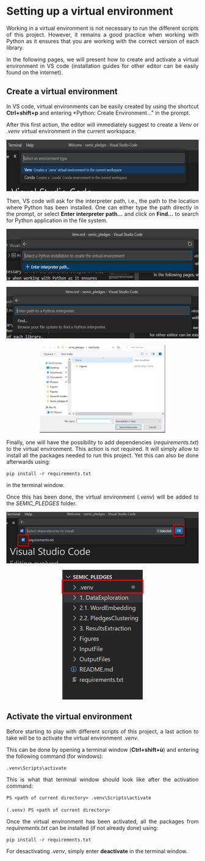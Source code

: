 # Setting up a virtual environment

<div style='text-align: justify;'>

Working in a virtual environment is not necessary to run the different scripts of this project. However, it remains a good practice when working with Python as it ensures that you are working with the correct version of each library. 

In the following pages, we will present how to create and activate a virtual environment in VS code (installation guides for other editor can be easily found on the internet). 

## Create a virtual environment

In VS code, virtual environments can be easily created by using the shortcut **Ctrl+shift+p** and entering *Python: Create Environment..." in the prompt. 

After this first action, the editor will immediately suggest to create a *Venv* or *.venv* virtual environment in the current workspace. 

<p align="center">
    <img src="/UserGuide/Figures/venv1.png" width = 640 height = 135>
</p>

Then, VS code will ask for the interpreter path, i.e., the path to the location where Python has been installed. One can either type the path directly in the prompt, or select **Enter interpreter path...** and click on **Find...** to search for Python application in the file system. 

<p align="center">
    <img src="/UserGuide/Figures/venv2.png" width = 640 height = 135>
</p>

<p align="center">
    <img src="/UserGuide/Figures/venv3.png" width = 640 height = 135>
</p>

<p align="center">
    <img src="/UserGuide/Figures/venv4.png" width = 328 height = 230>
</p>

Finally, one will have the possibility to add dependencies (*requirements.txt*) to the virtual environment. This action is not required. It will simply allow to install all the packages needed to run this project. Yet this can also be done afterwards using: 
```
pip install -r requirements.txt
``` 
in the terminal window.

Once this has been done, the virtual environment (*.venv*) will be added to the *SEMIC_PLEDGES* folder.  

<p align="center">
    <img src="/UserGuide/Figures/venv5.png" width = 640 height = 135>
</p>

<p align="center">
    <img src="/UserGuide/Figures/venv6.png" width = 214 height = 340>
</p>

## Activate the virtual environment

Before starting to play with different scripts of this project, a last action to take will be to activate the virtual environment *.venv*.

This can be done by opening a terminal window (**Ctrl+shift+ù**) and entering the following command (for windows):
```
.venv\Scripts\activate
```

This is what that terminal window should look like after the activation command: 
```
PS <path of current directory> .venv\Scripts\activate

(.venv) PS <path of current directory> 
``` 

Once the virtual environment has been activated, all the packages from *requirements.txt* can be installed (if not already done) using: 
```
pip install -r requirements.txt
``` 

For desactivating *.venv*, simply enter **deactivate** in the terminal window.
</div>